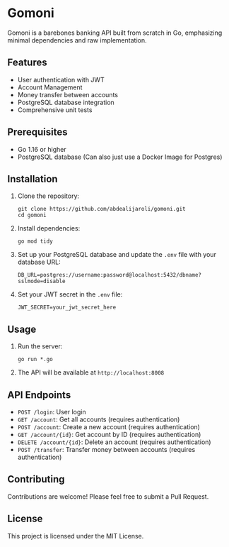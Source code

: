 # Gomoni

Gomoni is a barebones banking API built from scratch in Go, emphasizing minimal dependencies and raw implementation.

## Features

- User authentication with JWT
- Account Management
- Money transfer between accounts
- PostgreSQL database integration
- Comprehensive unit tests

## Prerequisites

- Go 1.16 or higher
- PostgreSQL database (Can also just use a Docker Image for Postgres)

## Installation

1. Clone the repository:
   ```
   git clone https://github.com/abdealijaroli/gomoni.git
   cd gomoni
   ```

2. Install dependencies:
   ```
   go mod tidy
   ```

3. Set up your PostgreSQL database and update the `.env` file with your database URL:
   ```
   DB_URL=postgres://username:password@localhost:5432/dbname?sslmode=disable
   ```

4. Set your JWT secret in the `.env` file:
   ```
   JWT_SECRET=your_jwt_secret_here
   ```

## Usage

1. Run the server:
   ```
   go run *.go
   ```

2. The API will be available at `http://localhost:8008`

## API Endpoints

- `POST /login`: User login
- `GET /account`: Get all accounts (requires authentication)
- `POST /account`: Create a new account (requires authentication)
- `GET /account/{id}`: Get account by ID (requires authentication)
- `DELETE /account/{id}`: Delete an account (requires authentication)
- `POST /transfer`: Transfer money between accounts (requires authentication)

## Contributing

Contributions are welcome! Please feel free to submit a Pull Request.

## License

This project is licensed under the MIT License.
